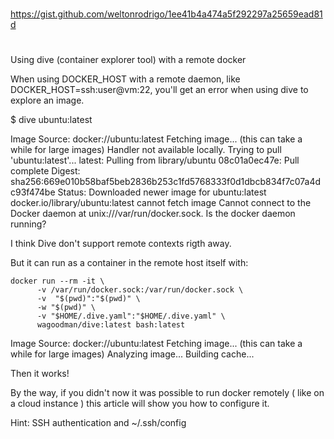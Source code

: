 ##
#
https://gist.github.com/weltonrodrigo/1ee41b4a474a5f292297a25659ead81d
#
##

  
Using dive (container explorer tool) with a remote docker

When using DOCKER_HOST with a remote daemon, like DOCKER_HOST=ssh:user@vm:22, you'll get an error when using dive to explore an image.

$ dive ubuntu:latest

Image Source: docker://ubuntu:latest
Fetching image... (this can take a while for large images)
Handler not available locally. Trying to pull 'ubuntu:latest'...
latest: Pulling from library/ubuntu
08c01a0ec47e: Pull complete 
Digest: sha256:669e010b58baf5beb2836b253c1fd5768333f0d1dbcb834f7c07a4dc93f474be
Status: Downloaded newer image for ubuntu:latest
docker.io/library/ubuntu:latest
cannot fetch image
Cannot connect to the Docker daemon at unix:///var/run/docker.sock. Is the docker daemon running?

I think Dive don't support remote contexts rigth away.

But it can run as a container in the remote host itself with:
```
docker run --rm -it \
      -v /var/run/docker.sock:/var/run/docker.sock \
      -v  "$(pwd)":"$(pwd)" \
      -w "$(pwd)" \
      -v "$HOME/.dive.yaml":"$HOME/.dive.yaml" \
      wagoodman/dive:latest bash:latest
```

Image Source: docker://ubuntu:latest
Fetching image... (this can take a while for large images)
Analyzing image...
Building cache...

Then it works!

By the way, if you didn't now it was possible to run docker remotely ( like on a cloud instance ) this article will show you how to configure it.

Hint: SSH authentication and ~/.ssh/config
